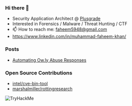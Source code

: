 ### Hi there 👋

- Security Application Architect @ [Plusgrade](https://github.com/plusgrade)
- Interested in Forensics / Malware / Threat Hunting / CTF
- 📫 How to reach me: faheem5948@gmail.com
- https://www.linkedin.com/in/muhammad-faheem-khan/


### Posts
- [Automating Ow.ly Abuse Responses](https://medium.com/hootsuite-engineering/automating-ow-ly-abuse-responses-ecb2b5bc44b8)

### Open Source Contributions
- [intel/cve-bin-tool](https://github.com/intel/cve-bin-tool)
- [marshalmiller/rottingresearch](https://github.com/marshalmiller/rottingresearch)  

<img src="https://tryhackme-badges.s3.amazonaws.com/Shrek.png" alt="TryHackMe">
<!-- EOF -->
